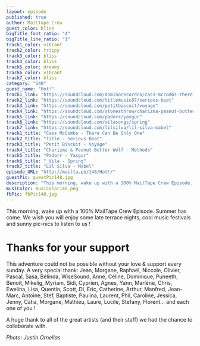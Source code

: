 ```yaml
---
layout: episode
published: true
author: MailTape Crew
guest_color: bliss
bigTitle_font_ratio: "4"
bigTitle_line_ratio: "1"
track1_color: vibrant
track2_color: trippy
track3_color: bliss
track4_color: bliss
track5_color: dreamy
track6_color: vibrant
track7_color: bliss
category: "148"
guest_name: "Hot!"
track1_link: "https://soundcloud.com/dominorecordco/cass-mccombs-there-can-be"
track2_link: "https://soundcloud.com/titlemusic87/serious-beat"
track3_link: "https://soundcloud.com/petitbiscuit/voyage"
track4_link: "https://soundcloud.com/stonesthrow/charizma-peanut-butter-wolf-methods"
track5_link: "https://soundcloud.com/padorr/yasgur"
track6_link: "https://soundcloud.com/vilasongs/spring"
track7_link: "https://soundcloud.com/lilsilva/lil-silva-mabel"
track1_title: "Cass McCombs - There Can Be Only One"
track2_title: "Title - Serious Beat"
track3_title: "Petit Biscuit - Voyage"
track4_title: "Charizma & Peanut Butter Wolf - Methods"
track5_title: "Padorr - Yasgur"
track6_title: "_Vila - Spring"
track7_title: "Lil Silva - Mabel"
episode_URL: "http://mailta.pe/148/Hot!/"
guestPic: guestPic148.jpg
description: "This morning, wake up with a 100% MailTape Crew Episode. Summer has come. We wish you will enjoy some late terrace nights, cool music festivals and sunny pic-nics to listen to us !"
musiColor: musiColor148.png
fbPic: fbPic148.jpg
---
```


<p id="introduction">
This morning, wake up with a 100% MailTape Crew Episode. Summer has come. We wish you will enjoy some late terrace nights, cool music festivals and sunny pic-nics to listen to us !</p>

# Thanks for your support

This adventure could not be possible without your love & support every sunday. 
A very special thank: Jean, Morgane, Raphaël, Niccole, Olivier, Pascal, Sasa, Bélinda, WiseSound, Anne, Céline, Dominique, Puneeth, Benoit, Mikelig, Myriam, Sidi, Cyprien, Agnes, Yann, Marlène, Chris, Ewelina, Lisa, Quentin, Scott, Di, Eric, Catherine, Arthur, Manfred, Jean-Marc, Antoine, Stef, Baptiste, Paulina, Laurent, Phil, Caroline, Jessica, Jenny, Catia, Morgane, Mathieu, Laure, Lucile, Stefany, Florent... and each one of you !

A huge thank to all of the great artists (and their staff) we had the chance to collaborate with.

_Photo: Justin Ornellas_